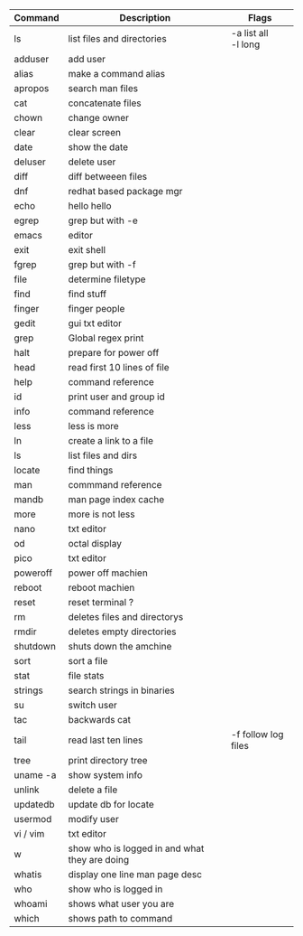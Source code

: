 | Command | Description | Flags |
| ------- | ----------- | ------- |
| ls	  |	list files and directories | -a list all <br>  -l long  |
| adduser | add user    |         |
|  alias  | make a command alias |
| apropos | search man files | 
| cat     | concatenate files |
| chown   | change owner |
| clear   | clear screen |
| date    | show the date |
| deluser | delete user |
| diff    | diff betweeen files |
| dnf     | redhat based package mgr |
| echo    | hello hello |
| egrep   | grep but with -e |
| emacs   | editor |
| exit    | exit shell |
| fgrep   | grep but with -f |
| file    | determine filetype |
| find |    find stuff |
| finger  | finger people |
| gedit   | gui txt editor |
| grep    | Global regex print |
| halt    | prepare for power off |
| head    | read first 10 lines of file |
| help    | command reference |
| id      | print user and group id |
| info    | command reference | 
| less    | less is more | 
| ln      | create a link to a file |
| ls      | list files and dirs |
| locate  | find things |
| man     | commmand reference |
| mandb   | man page index cache |
| more    | more is not less | 
| nano    | txt editor |
| od      |  octal display |
| pico    | txt editor |
| poweroff | power off machien |
| reboot  | reboot machien |
| reset   | reset terminal ? |
| rm      | deletes files and directorys |
| rmdir   | deletes empty directories | 
| shutdown | shuts down the amchine |
| sort | sort a file |
| stat | file stats |
| strings | search strings in binaries |
| su      | switch user
| tac     | backwards cat
| tail    | read last ten lines | -f follow log files |
| tree    | print directory tree |
| uname -a | show system info | 
| unlink | delete a file |
| updatedb | update db for locate |
| usermod | modify user |
| vi / vim | txt editor |
| w       | show who is logged in and what they are doing | 
| whatis  | display one line man page desc |
| who     | show who is logged in |
| whoami  | shows what user you are |
| which   | shows path to command |







